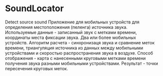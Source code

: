 # SoundLocator
Detect source sound 
Приложение для мобильных устройств для определения местоположения (пеленга) источника звука. 
Используемые данные - записанный звук с метками времени, координаты места фиксации звука. Два или более мобильных устройств.
Алгоритм расчета - синхронизаця звука и сравнение меток времени, триангуляция источника из данных между мобильными устройствами и скоростью распространения звука в воздухе.
Способ отображения - карта с нанесенными круговыми метками времени получения звука разными мобильными устройствами.
Результат - точки пересечения круговых меток.
